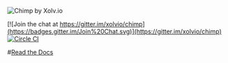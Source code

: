 ![Chimp by Xolv.io](http://chimpjs.com/images/logo.svg)

[![Join the chat at https://gitter.im/xolvio/chimp](https://badges.gitter.im/Join%20Chat.svg)](https://gitter.im/xolvio/chimp) 
[![Circle CI](https://circleci.com/gh/xolvio/chimp.svg?style=svg)](https://circleci.com/gh/xolvio/chimp)

#[Read the Docs](http://chimp.readme.io)
